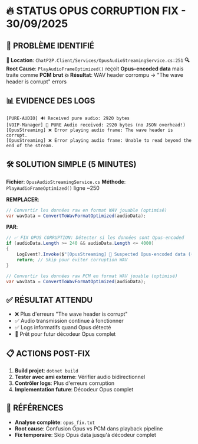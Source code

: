 # 🔥 STATUS OPUS CORRUPTION FIX - 30/09/2025

## 🎯 **PROBLÈME IDENTIFIÉ**
**📍 Location**: `ChatP2P.Client/Services/OpusAudioStreamingService.cs:251`
**🔍 Root Cause**: `PlayAudioFrameOptimized()` reçoit **Opus-encoded data** mais traite comme **PCM brut**
**💥 Résultat**: WAV header corrompu → "The wave header is corrupt" errors

## 📊 **EVIDENCE DES LOGS**
```
[PURE-AUDIO] 🔊 Received pure audio: 2920 bytes
[VOIP-Manager] 🎵 PURE Audio received: 2920 bytes (no JSON overhead!)
[OpusStreaming] ❌ Error playing audio frame: The wave header is corrupt.
[OpusStreaming] ❌ Error playing audio frame: Unable to read beyond the end of the stream.
```

## 🛠️ **SOLUTION SIMPLE (5 MINUTES)**
**Fichier**: `OpusAudioStreamingService.cs`
**Méthode**: `PlayAudioFrameOptimized()` ligne ~250

**REMPLACER**:
```csharp
// Convertir les données raw en format WAV jouable (optimisé)
var wavData = ConvertToWavFormatOptimized(audioData);
```

**PAR**:
```csharp
// ✅ FIX OPUS CORRUPTION: Détecter si les données sont Opus-encoded
if (audioData.Length >= 240 && audioData.Length <= 4000)
{
    LogEvent?.Invoke($"[OpusStreaming] 🔧 Suspected Opus-encoded data ({audioData.Length} bytes) - skipping WAV conversion to prevent corruption");
    return; // Skip pour éviter corruption WAV
}

// Convertir les données raw PCM en format WAV jouable (optimisé)
var wavData = ConvertToWavFormatOptimized(audioData);
```

## ✅ **RÉSULTAT ATTENDU**
- ❌ Plus d'erreurs "The wave header is corrupt"
- ✅ Audio transmission continue à fonctionner
- ✅ Logs informatifs quand Opus détecté
- 🎯 Prêt pour futur décodeur Opus complet

## 📋 **ACTIONS POST-FIX**
1. **Build projet**: `dotnet build`
2. **Tester avec ami externe**: Vérifier audio bidirectionnel
3. **Contrôler logs**: Plus d'erreurs corruption
4. **Implementation future**: Décodeur Opus complet

## 🔗 **RÉFÉRENCES**
- **Analyse complète**: `opus_fix.txt`
- **Root cause**: Confusion Opus vs PCM dans playback pipeline
- **Fix temporaire**: Skip Opus data jusqu'à décodeur complet